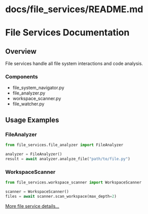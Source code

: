 # docs/file_services/README.md
# File Services Documentation

## Overview
File services handle all file system interactions and code analysis.

### Components
- file_system_navigator.py
- file_analyzer.py
- workspace_scanner.py
- file_watcher.py

## Usage Examples

### FileAnalyzer
```python
from file_services.file_analyzer import FileAnalyzer

analyzer = FileAnalyzer()
result = await analyzer.analyze_file("path/to/file.py")
```

### WorkspaceScanner
```python
from file_services.workspace_scanner import WorkspaceScanner

scanner = WorkspaceScanner()
files = await scanner.scan_workspace(max_depth=2)
```

[More file service details...](./services.md)
